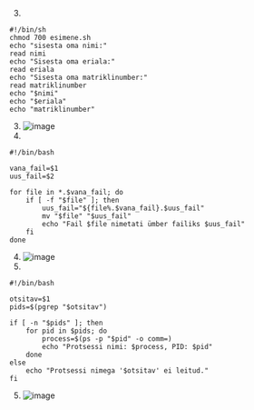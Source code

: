 3.
```
#!/bin/sh
chmod 700 esimene.sh
echo "sisesta oma nimi:"
read nimi
echo "Sisesta oma eriala:"
read eriala
echo "Sisesta oma matriklinumber:"
read matriklinumber
echo "$nimi"
echo "$eriala"
echo "matriklinumber"

``` 
3.  ![image](https://github.com/aleksiua/opsys2023/assets/145049882/dec895ea-152a-4d5c-b292-0ee19fb67adc)
4.  
```
#!/bin/bash

vana_fail=$1
uus_fail=$2

for file in *.$vana_fail; do
    if [ -f "$file" ]; then
        uus_fail="${file%.$vana_fail}.$uus_fail"
        mv "$file" "$uus_fail"
        echo "Fail $file nimetati ümber failiks $uus_fail" 
    fi
done

```
4. ![image](https://github.com/aleksiua/opsys2023/assets/145049882/1d4c1443-2454-477f-b341-c71d757a35cb)
5. 

```
#!/bin/bash

otsitav=$1
pids=$(pgrep "$otsitav")

if [ -n "$pids" ]; then
    for pid in $pids; do
        process=$(ps -p "$pid" -o comm=)
        echo "Protsessi nimi: $process, PID: $pid"
    done
else
    echo "Protsessi nimega '$otsitav' ei leitud."
fi
```
5. ![image](https://github.com/aleksiua/opsys2023/assets/145049882/a20bcde4-c7c4-43b8-ac75-2abf9de209f2)  


